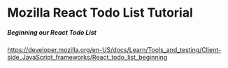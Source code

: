 # Mozilla React Todo List Tutorial

##### Beginning our React Todo List
https://developer.mozilla.org/en-US/docs/Learn/Tools_and_testing/Client-side_JavaScript_frameworks/React_todo_list_beginning

